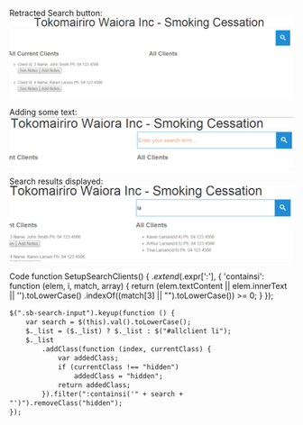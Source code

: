 Retracted Search button:
![alt text](https://github.com/dplkjl/Projects/blob/master/akp/InitialScreen1.PNG "Image 1")


Adding some text:
![alt text](https://github.com/dplkjl/Projects/blob/master/akp/Screen2.PNG "Image 2")


Search results displayed:
![alt text](https://github.com/dplkjl/Projects/blob/master/akp/Screen3.png "Image 3")

Code
function SetupSearchClients() {
    $.extend($.expr[':'], {
        'containsi': function (elem, i, match, array) {
            return (elem.textContent || elem.innerText || '').toLowerCase()
            .indexOf((match[3] || "").toLowerCase()) >= 0;
        }
    });


    $(".sb-search-input").keyup(function () {
        var search = $(this).val().toLowerCase();
        $._list = ($._list) ? $._list : $("#allclient li");
        $._list
            .addClass(function (index, currentClass) {
                var addedClass;
                if (currentClass !== "hidden")
                    addedClass = "hidden";
                return addedClass;
            }).filter(":containsi('" + search + "')").removeClass("hidden");
    });